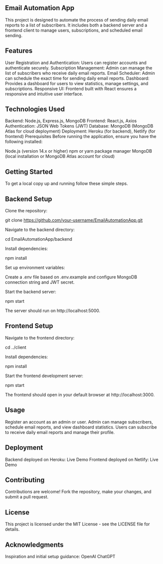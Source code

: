 ## Email Automation App

This project is designed to automate the process of sending daily email reports to a list of subscribers. It includes both a backend server and a frontend client to manage users, subscriptions, and scheduled email sending.

## Features

User Registration and Authentication: Users can register accounts and authenticate securely.
Subscription Management: Admin can manage the list of subscribers who receive daily email reports.
Email Scheduler: Admin can schedule the exact time for sending daily email reports.
Dashboard: Provides a dashboard for users to view statistics, manage settings, and subscriptions.
Responsive UI: Frontend built with React ensures a responsive and intuitive user interface.

## Technologies Used
Backend: Node.js, Express.js, MongoDB
Frontend: React.js, Axios
Authentication: JSON Web Tokens (JWT)
Database: MongoDB (MongoDB Atlas for cloud deployment)
Deployment: Heroku (for backend), Netlify (for frontend)
Prerequisites
Before running the application, ensure you have the following installed:

Node.js (version 14.x or higher)
npm or yarn package manager
MongoDB (local installation or MongoDB Atlas account for cloud)

## Getting Started
To get a local copy up and running follow these simple steps.

## Backend Setup

Clone the repository:

git clone https://github.com/your-username/EmailAutomationApp.git

Navigate to the backend directory:

cd EmailAutomationApp/backend

Install dependencies:

npm install

Set up environment variables:

Create a .env file based on .env.example and configure MongoDB connection string and JWT secret.

Start the backend server:

npm start

The server should run on http://localhost:5000.

## Frontend Setup

Navigate to the frontend directory:

cd ../client

Install dependencies:

npm install

Start the frontend development server:

npm start

The frontend should open in your default browser at http://localhost:3000.

## Usage
Register an account as an admin or user.
Admin can manage subscribers, schedule email reports, and view dashboard statistics.
Users can subscribe to receive daily email reports and manage their profile.

## Deployment
Backend deployed on Heroku: Live Demo
Frontend deployed on Netlify: Live Demo

## Contributing
Contributions are welcome! Fork the repository, make your changes, and submit a pull request.

## License
This project is licensed under the MIT License - see the LICENSE file for details.

## Acknowledgments
Inspiration and initial setup guidance: OpenAI ChatGPT
